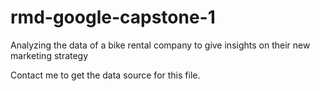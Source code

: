 # rmd-google-capstone-1
Analyzing the data of a bike rental company to give insights on their new marketing strategy

Contact me to get the data source for this file.

